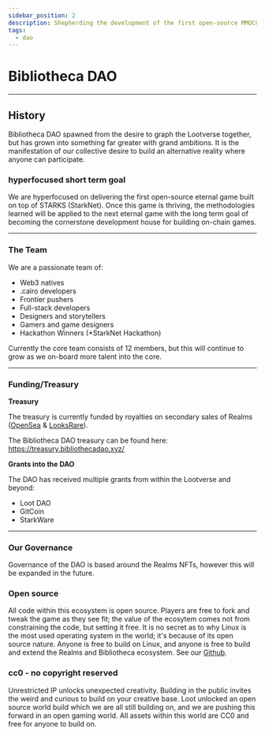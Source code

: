 ```yaml
---
sidebar_position: 2
description: Shepherding the development of the first open-source MMOCCG (Massively Multiplayer On-Chain Composable Game) built on top of STARKS (StarkNet).
tags:
  - dao
---
```


# Bibliotheca DAO

---

## History

Bibliotheca DAO spawned from the desire to graph the Lootverse together, but has grown into something far greater with grand ambitions. It is the manifestation of our collective desire to build an alternative reality where anyone can participate. 

### hyperfocused short term goal

We are hyperfocused on delivering the first open-source eternal game built on top of STARKS (StarkNet). Once this game is thriving, the methodologies learned will be applied to the next eternal game with the long term goal of becoming the cornerstone development house for building on-chain games.

---

### The Team

We are a passionate team of:
- Web3 natives
- .cairo developers
- Frontier pushers
- Full-stack developers
- Designers and storytellers
- Gamers and game designers
- Hackathon Winners (*StarkNet Hackathon)

Currently the core team consists of 12 members, but this will continue to grow as we on-board more talent into the core.

---
### Funding/Treasury

**Treasury**

The treasury is currently funded by royalties on secondary sales of Realms ([OpenSea](https://opensea.io/collection/lootrealms) & [LooksRare](https://looksrare.org/collections/0x7AFe30cB3E53dba6801aa0EA647A0EcEA7cBe18d)).

The Bibliotheca DAO treasury can be found here: https://treasury.bibliothecadao.xyz/

**Grants into the DAO**

The DAO has received multiple grants from within the Lootverse and beyond:
- Loot DAO
- GitCoin
- StarkWare

---
### Our Governance

Governance of the DAO is based around the Realms NFTs, however this will be expanded in the future.

### Open source

All code within this ecosystem is open source. Players are free to fork and tweak the game as they see fit; the value of the ecosytem comes not from constraining the code, but setting it free. It is no secret as to why Linux is the most used operating system in the world; it's because of its open source nature. Anyone is free to build on Linux, and anyone is free to build and extend the Realms and Bibliotheca ecosystem. See our [Github](https://github.com/BibliothecaForAdventurers/).

### cc0 - no copyright reserved

Unrestricted IP unlocks unexpected creativity. Building in the public invites the weird and curious to build on your creative base. Loot unlocked an open source world build which we are all still building on, and we are pushing this forward in an open gaming world. All assets within this world are CC0 and free for anyone to build on.

